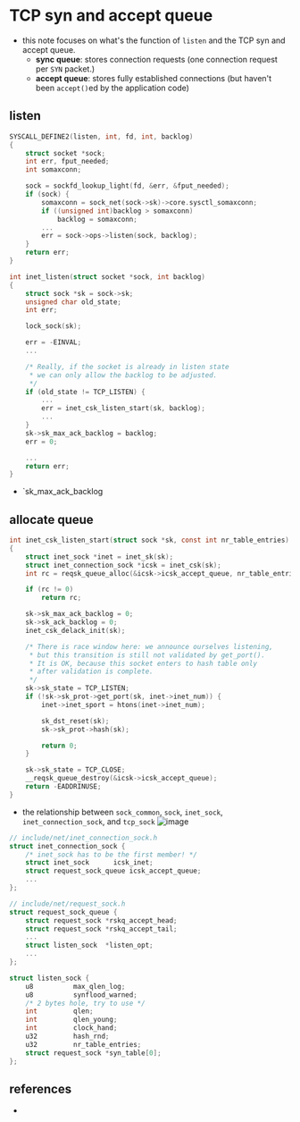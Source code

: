 # TCP syn and accept queue
* this note focuses on what's the function of `listen` and the TCP syn and accept queue.
    * **sync queue**: stores connection requests (one connection request per `SYN` packet.)
    * **accept queue**: stores fully established connections (but haven't been `accept()`ed by the application code)

## listen
```c
SYSCALL_DEFINE2(listen, int, fd, int, backlog)
{
	struct socket *sock;
	int err, fput_needed;
	int somaxconn;

	sock = sockfd_lookup_light(fd, &err, &fput_needed);
	if (sock) {
		somaxconn = sock_net(sock->sk)->core.sysctl_somaxconn;
		if ((unsigned int)backlog > somaxconn)
			backlog = somaxconn;
        ...
        err = sock->ops->listen(sock, backlog);
	}
	return err;
}
```
```c
int inet_listen(struct socket *sock, int backlog)
{
	struct sock *sk = sock->sk;
	unsigned char old_state;
	int err;

	lock_sock(sk);

	err = -EINVAL;
    ...

	/* Really, if the socket is already in listen state
	 * we can only allow the backlog to be adjusted.
	 */
	if (old_state != TCP_LISTEN) {
        ...
		err = inet_csk_listen_start(sk, backlog);
        ...
	}
	sk->sk_max_ack_backlog = backlog;
	err = 0;

    ...
	return err;
}
```
* `sk_max_ack_backlog

## allocate queue
```c
int inet_csk_listen_start(struct sock *sk, const int nr_table_entries)
{
	struct inet_sock *inet = inet_sk(sk);
	struct inet_connection_sock *icsk = inet_csk(sk);
	int rc = reqsk_queue_alloc(&icsk->icsk_accept_queue, nr_table_entries);

	if (rc != 0)
		return rc;

	sk->sk_max_ack_backlog = 0;
	sk->sk_ack_backlog = 0;
	inet_csk_delack_init(sk);

	/* There is race window here: we announce ourselves listening,
	 * but this transition is still not validated by get_port().
	 * It is OK, because this socket enters to hash table only
	 * after validation is complete.
	 */
	sk->sk_state = TCP_LISTEN;
	if (!sk->sk_prot->get_port(sk, inet->inet_num)) {
		inet->inet_sport = htons(inet->inet_num);

		sk_dst_reset(sk);
		sk->sk_prot->hash(sk);

		return 0;
	}

	sk->sk_state = TCP_CLOSE;
	__reqsk_queue_destroy(&icsk->icsk_accept_queue);
	return -EADDRINUSE;
}
```
* the relationship between `sock_common`, `sock`, `inet_sock`, `inet_connection_sock`, and `tcp_sock`
![image](https://github.com/user-attachments/assets/b7bdc628-5d36-43c4-b18f-8f8cf9307263)

```c
// include/net/inet_connection_sock.h
struct inet_connection_sock {
	/* inet_sock has to be the first member! */
	struct inet_sock	  icsk_inet;
	struct request_sock_queue icsk_accept_queue;
    ...
};

// include/net/request_sock.h
struct request_sock_queue {
	struct request_sock	*rskq_accept_head;
	struct request_sock	*rskq_accept_tail;
    ...
	struct listen_sock	*listen_opt;
    ...
};

struct listen_sock {
	u8			max_qlen_log;
	u8			synflood_warned;
	/* 2 bytes hole, try to use */
	int			qlen;
	int			qlen_young;
	int			clock_hand;
	u32			hash_rnd;
	u32			nr_table_entries;
	struct request_sock	*syn_table[0];
};
```
## references
*
